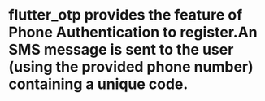 # flutter_otp provides the feature of Phone Authentication to register.An SMS message is sent to the user (using the provided phone number) containing a unique code.
